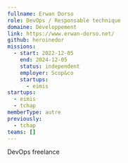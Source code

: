 ```yaml
---
fullname: Erwan Dorso
role: DevOps / Responsable technique
domaine: Développement
link: https://www.erwan-dorso.net/
github: heroinedor
missions:
  - start: 2022-12-05
    end: 2024-12-05
    status: independent
    employer: Scop&co
    startups:
      - eimis
startups:
  - eimis
  - tchap
memberType: autre
previously:
  - tchap
teams: []
---
```

DevOps freelance
